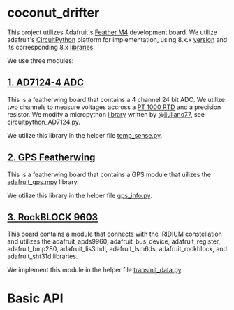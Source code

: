 # coconut_drifter

This project utilizes Adafruit's [Feather M4](https://www.adafruit.com/product/3857) development board. We utilize adafruit's [CircuitPython](https://circuitpython.org/) platform for implementation, using 8.x.x [version](https://circuitpython.org/board/feather_m4_express/) and its corresponding 8.x [libraries](https://circuitpython.org/libraries).

We use three modules: 

## [1. AD7124-4 ADC](https://www.tindie.com/products/nhbsystems/24-bit-analog-sensor-featherwing/)

This is a featherwing board that contains a 4 channel 24 bit ADC. We utilize two channels to measure voltages accross a [PT 1000 RTD](https://evosensors.com/) and a precision resistor. We modify a micropython [library](https://github.com/NHBSystems/micropython_AD7124) written by [@jjuliano77](https://github.com/jjuliano77), see [circuitpython_AD7124.py](https://github.com/zamhoffman/coconut_drifter/blob/main/circuitpython_AD7124.py).

We utilize this library in the helper file [temp_sense.py](https://github.com/zamhoffman/coconut_drifter/blob/main/temp_sense.py).

## [2. GPS Featherwing](https://www.adafruit.com/product/3133)

This is a featherwing board that contains a GPS module that uilizes the [adafruit_gps.mpy](https://circuitpython.org/libraries) library. 

We utilize this library in the helper file [gps_info.py](https://github.com/zamhoffman/coconut_drifter/blob/main/gps_info.py).

## [3. RockBLOCK 9603](https://www.adafruit.com/product/4521)

This board contains a module that connects with the IRIDIUM constellation and utilizes the adafruit_apds9960, adafruit_bus_device, adafruit_register, adafruit_bmp280, adafruit_lis3mdl, adafruit_lsm6ds, adafruit_rockblock, and adafruit_sht31d libraries.

We implement this module in the helper file [transmit_data.py]().

# Basic API

